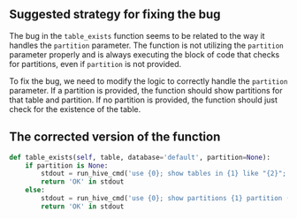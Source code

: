 ## Suggested strategy for fixing the bug
The bug in the `table_exists` function seems to be related to the way it handles the `partition` parameter. The function is not utilizing the `partition` parameter properly and is always executing the block of code that checks for partitions, even if `partition` is not provided.

To fix the bug, we need to modify the logic to correctly handle the `partition` parameter. If a partition is provided, the function should show partitions for that table and partition. If no partition is provided, the function should just check for the existence of the table.

## The corrected version of the function
```python
def table_exists(self, table, database='default', partition=None):
    if partition is None:
        stdout = run_hive_cmd('use {0}; show tables in {1} like "{2}";'.format(database, database, table))
        return 'OK' in stdout
    else:
        stdout = run_hive_cmd('use {0}; show partitions {1} partition ({2});'.format(database, table, partition))
        return 'OK' in stdout
```